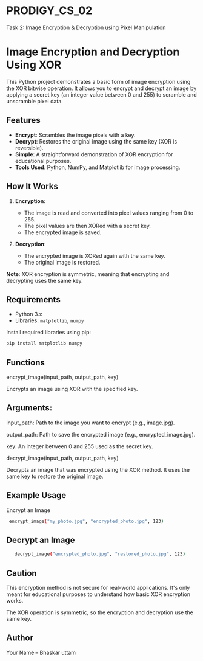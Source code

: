 # PRODIGY_CS_02
Task 2: Image Encryption & Decryption using Pixel Manipulation

# Image Encryption and Decryption Using XOR

This Python project demonstrates a basic form of image encryption using the XOR bitwise operation. It allows you to encrypt and decrypt an image by applying a secret key (an integer value between 0 and 255) to scramble and unscramble pixel data.

## Features

- **Encrypt**: Scrambles the image pixels with a key.
- **Decrypt**: Restores the original image using the same key (XOR is reversible).
- **Simple**: A straightforward demonstration of XOR encryption for educational purposes.
- **Tools Used**: Python, NumPy, and Matplotlib for image processing.

## How It Works

1. **Encryption**:
    - The image is read and converted into pixel values ranging from 0 to 255.
    - The pixel values are then XORed with a secret key.
    - The encrypted image is saved.

2. **Decryption**:
    - The encrypted image is XORed again with the same key.
    - The original image is restored.

**Note**: XOR encryption is symmetric, meaning that encrypting and decrypting uses the same key.

## Requirements

- Python 3.x
- Libraries: `matplotlib`, `numpy`

Install required libraries using pip:

```bash
pip install matplotlib numpy
```
## Functions

  encrypt_image(input_path, output_path, key)

  Encrypts an image using XOR with the specified key.

## Arguments:

  input_path: Path to the image you want to encrypt (e.g., image.jpg).

  output_path: Path to save the encrypted image (e.g., encrypted_image.jpg).

  key: An integer between 0 and 255 used as the secret key.
  
  decrypt_image(input_path, output_path, key)

  Decrypts an image that was encrypted using the XOR method. It uses the same key to restore the original image.

## Example Usage

  Encrypt an Image
    
   ```bash
    encrypt_image("my_photo.jpg", "encrypted_photo.jpg", 123)
 ```
## Decrypt an Image

 ```bash
    decrypt_image("encrypted_photo.jpg", "restored_photo.jpg", 123)
 ```
## Caution

  This encryption method is not secure for real-world applications. It's only meant for educational purposes to understand how basic XOR encryption works.

  The XOR operation is symmetric, so the encryption and decryption use the same key.

##  Author

  Your Name – Bhaskar uttam 


